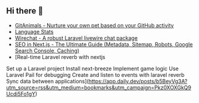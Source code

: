 ## Hi there 👋

<!--
**ahmadmunib/ahmadmunib** is a ✨ _special_ ✨ repository because its `README.md` (this file) appears on your GitHub profile.

Here are some ideas to get you started:

- 🔭 I’m currently working on ...
- 🌱 I’m currently learning ...
- 👯 I’m looking to collaborate on ...
- 🤔 I’m looking for help with ...
- 💬 Ask me about ...
- 📫 How to reach me: ...
- 😄 Pronouns: ...
- ⚡ Fun fact: ...
-->

<!-- daily.dev BOOKMARKS:START -->
- [GitAnimals - Nurture your own pet based on your GitHub activity](https://app.daily.dev/posts/UmsjFBuQO?utm_source=rss&utm_medium=bookmarks&utm_campaign=Pkz0XOXGkQ9Ucdi5Fo1gY)
- [Language Stats](https://app.daily.dev/posts/qRYZhtYhC?utm_source=rss&utm_medium=bookmarks&utm_campaign=Pkz0XOXGkQ9Ucdi5Fo1gY)
- [Wirechat - A robust Laravel livewire chat package](https://app.daily.dev/posts/BPmQKZWEh?utm_source=rss&utm_medium=bookmarks&utm_campaign=Pkz0XOXGkQ9Ucdi5Fo1gY)
- [SEO in Next.js - The Ultimate Guide &lpar;Metadata, Sitemap, Robots, Google Search Console, Caching&rpar;](https://app.daily.dev/posts/HkcQD5JB8?utm_source=rss&utm_medium=bookmarks&utm_campaign=Pkz0XOXGkQ9Ucdi5Fo1gY)
- [Real-time Laravel reverb with nextjs

Set up a Laravel project
Install next-breeze
Implement game logic
Use Laravel Pail for debugging
Create and listen to events with laravel reverb
Sync data between applications](https://app.daily.dev/posts/b5BeyVg3A?utm_source=rss&utm_medium=bookmarks&utm_campaign=Pkz0XOXGkQ9Ucdi5Fo1gY)
<!-- daily.dev BOOKMARKS:END -->
